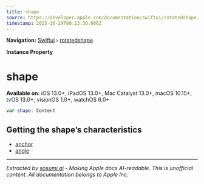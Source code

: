 ```yaml
---
title: shape
source: https://developer.apple.com/documentation/swiftui/rotatedshape/shape
timestamp: 2025-10-29T00:13:30.006Z
---
```


**Navigation:** [Swiftui](/documentation/swiftui) › [rotatedshape](/documentation/swiftui/rotatedshape)

**Instance Property**

# shape

**Available on:** iOS 13.0+, iPadOS 13.0+, Mac Catalyst 13.0+, macOS 10.15+, tvOS 13.0+, visionOS 1.0+, watchOS 6.0+

```swift
var shape: Content
```

## Getting the shape’s characteristics

- [anchor](/documentation/swiftui/rotatedshape/anchor)
- [angle](/documentation/swiftui/rotatedshape/angle)

---

*Extracted by [sosumi.ai](https://sosumi.ai) - Making Apple docs AI-readable.*
*This is unofficial content. All documentation belongs to Apple Inc.*

